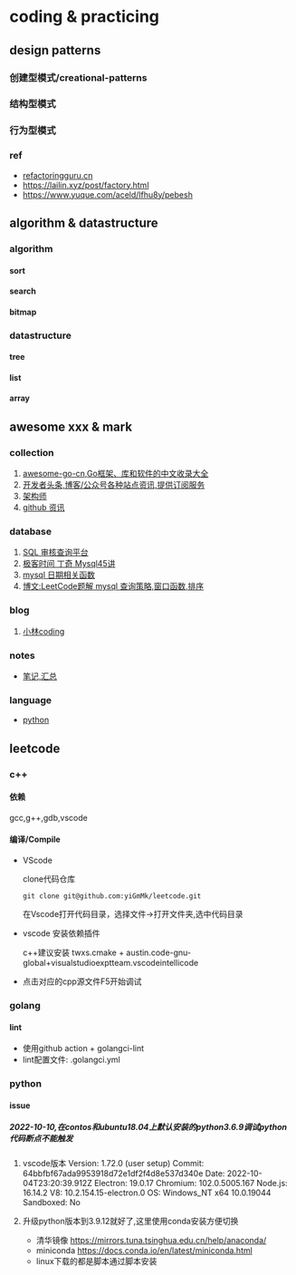 # coding & practicing

## design patterns

### 创建型模式/creational-patterns

### 结构型模式

### 行为型模式

### ref

- [refactoringguru.cn](https://refactoringguru.cn/design-patterns/abstract-factory)
- <https://lailin.xyz/post/factory.html>
- <https://www.yuque.com/aceld/lfhu8y/pebesh>

## algorithm & datastructure

### algorithm

#### sort

#### search

#### bitmap

### datastructure

#### tree

#### list

#### array

## awesome xxx & mark

### collection

1. [awesome-go-cn,Go框架、库和软件的中文收录大全](https://github.com/yinggaozhen/awesome-go-cn)
2. [开发者头条,博客/公众号各种站点资讯,提供订阅服务](https://toutiao.io/posts/hot/30)
3. [架构师](https://github.com/xingshaocheng/architect-awesome)
4. [github 资讯](https://github.com/GitHubDaily/GitHubDaily)

### database

1. [SQL 审核查询平台](https://github.com/hhyo/Archery)
2. [极客时间 丁奇 Mysql45讲](https://time.geekbang.org/column/intro/100020801)
3. [mysql 日期相关函数](https://blog.csdn.net/hu1010037197/article/details/115391335)
4. [博文:LeetCode题解 mysql 查询策略,窗口函数,排序](https://leetcode.cn/problems/nth-highest-salary/solution/mysql-zi-ding-yi-bian-liang-by-luanz/)

### blog

1. [小林coding](https://xiaolincoding.com/)

### notes

- [笔记,汇总](https://programnotes.cn/a-set-of-notes-blogs/index.html)

### language

- [python](https://docs.python.org/zh-cn/3.10/tutorial/index.html)

## leetcode

### c++

#### 依赖

gcc,g++,gdb,vscode

#### 编译/Compile

- VScode

  clone代码仓库

  ```shell
  git clone git@github.com:yiGmMk/leetcode.git
  ```

  在Vscode打开代码目录，选择文件->打开文件夹,选中代码目录

- vscode 安装依赖插件

  c++建议安装 twxs.cmake + austin.code-gnu-global+visualstudioexptteam.vscodeintellicode

- 点击对应的cpp源文件F5开始调试

### golang

#### lint

- 使用github action + golangci-lint
- lint配置文件: .golangci.yml

### python

#### issue

##### 2022-10-10,在contos和ubuntu18.04上默认安装的python3.6.9调试python代码断点不能触发

1. vscode版本
  Version: 1.72.0 (user setup)
  Commit: 64bbfbf67ada9953918d72e1df2f4d8e537d340e
  Date: 2022-10-04T23:20:39.912Z
  Electron: 19.0.17
  Chromium: 102.0.5005.167
  Node.js: 16.14.2
  V8: 10.2.154.15-electron.0
  OS: Windows_NT x64 10.0.19044
  Sandboxed: No

2. 升级python版本到3.9.12就好了,这里使用conda安装方便切换
   - 清华镜像 <https://mirrors.tuna.tsinghua.edu.cn/help/anaconda/>
   - miniconda <https://docs.conda.io/en/latest/miniconda.html>
   - linux下载的都是脚本通过脚本安装
